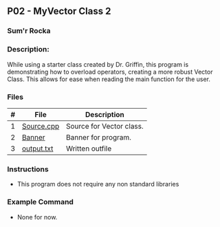 ## P02  - MyVector Class 2
### Sum'r Rocka
### Description:

While using a starter class created by Dr. Griffin, this program is demonstrating
how to overload operators, creating a more robust Vector Class. This allows for ease
 when reading the main function for the user.

### Files

|   #   | File     | Description                      |
| :---: | -------- | -------------------------------- |
|   1   | [Source.cpp](https://github.com/srocka0716/2143-OOP-Rocka/blob/main/Assignments/P01/Source.cpp) | Source for Vector class. |
|   2   | [Banner](https://github.com/srocka0716/2143-OOP-Rocka/blob/main/Assignments/P01/banner.txt) | Banner for program.|
|   3   | [output.txt](https://github.com/srocka0716/2143-OOP-Rocka/blob/main/Assignments/P01/test.out) | Written outfile|



### Instructions

- This program does not require any non standard libraries

### Example Command

- None for now.
